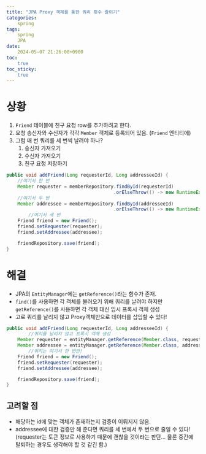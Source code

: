 ```yaml
---
title: "JPA Proxy 객체를 통한 쿼리 횟수 줄이기"
categories:
    spring
tags:
    spring
    JPA
date:
    2024-05-07 21:26:08+0900
toc:
    true
toc_sticky:
    true
---
```


# 상황

1. `Friend` 테이블에 친구 요청 row를 추가하려고 한다.
2. 요청 송신자와 수신자가 각각 `Member` 객체로 등록되어 있음. (`Friend` 엔티티에)
3. 그럼 매 번 쿼리를 세 번씩 날려야 하나?
    1. 송신자 가져오기
    2. 수신자 가져오기
    3. 친구 요청 저장하기

```java
public void addFriend(Long requesterId, Long addresseeId) {
    //여기서 한 번   
    Member requester = memberRepository.findById(requesterId)
                                       .orElseThrow(() -> new RuntimeException("Requester not found"));                   
    //여기서 두 번   
    Member addressee = memberRepository.findById(addresseeId)
                                       .orElseThrow(() -> new RuntimeException("Addressee not found"));
		//여기서 세 번
    Friend friend = new Friend();
    friend.setRequester(requester);
    friend.setAddressee(addressee);

    friendRepository.save(friend);
}
```

# 해결

- JPA의 `EntityManager`에는 `getReference()`라는 함수가 존재.
- `find()`를 사용하면 각 객체를 불러오기 위해 쿼리를 날려야 하지만 `getReference()`를 사용하면 각 객체 대신 임시 프록시 객체 생성
- 고로 쿼리를 날리지 않고 Proxy객체만으로 데이터를 삽입할 수 있다!

```java
public void addFriend(Long requesterId, Long addresseeId) {
		//쿼리를 날리지 않고 프록시 객체 생성
    Member requester = entityManager.getReference(Member.class, requesterId);
    Member addressee = entityManager.getReference(Member.class, addresseeId);
		//쿼리는 여기서 한 번만!
    Friend friend = new Friend();
    friend.setRequester(requester);
    friend.setAddressee(addressee);

    friendRepository.save(friend);
}
```

## 고려할 점

- 해당하는 id에 맞는 객체가 존재하는지 검증이 이뤄지지 않음.
- addressee에 대한 검증만 해 준다면 쿼리를 세 번에서 두 번으로 줄일 수 있다! (requester는 토큰 정보로 사용하기 때문에 괜찮을 것이라는 판단… 물론 중간에 탈퇴하는 경우도 생각해야 할 것 같긴 함.)